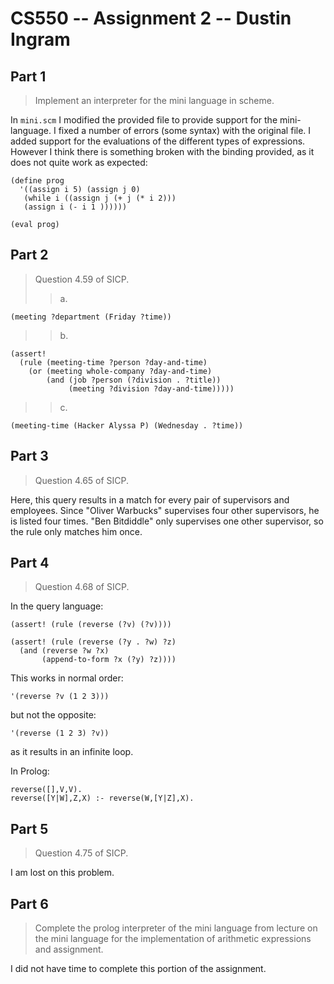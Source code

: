 # CS550 -- Assignment 2 -- Dustin Ingram

## Part 1

> Implement an interpreter for the mini language in scheme. 

In `mini.scm` I modified the provided file to provide support for the
mini-language. I fixed a number of errors (some syntax) with the original file.
I added support for the evaluations of the different types of expressions.
However I think there is something broken with the binding provided, as it does
not quite work as expected:

    (define prog
      '((assign i 5) (assign j 0)
       (while i ((assign j (+ j (* i 2)))
       (assign i (- i 1 ))))))

    (eval prog)

## Part 2

> Question 4.59 of SICP.
>> a.

    (meeting ?department (Friday ?time))  

>> b.

    (assert!
      (rule (meeting-time ?person ?day-and-time)  
        (or (meeting whole-company ?day-and-time)
            (and (job ?person (?division . ?title))  
                 (meeting ?division ?day-and-time)))))

>> c.

    (meeting-time (Hacker Alyssa P) (Wednesday . ?time))

## Part 3

> Question 4.65 of SICP.

Here, this query results in a match for every pair of supervisors and
employees. Since "Oliver Warbucks" supervises four other supervisors, he is
listed four times. "Ben Bitdiddle" only supervises one other supervisor, so the
rule only matches him once.

## Part 4

> Question 4.68 of SICP.

In the query language:

    (assert! (rule (reverse (?v) (?v))))

    (assert! (rule (reverse (?y . ?w) ?z)
      (and (reverse ?w ?x)
           (append-to-form ?x (?y) ?z))))

This works in normal order:

    '(reverse ?v (1 2 3)))

but not the opposite:

    '(reverse (1 2 3) ?v))

as it results in an infinite loop.

In Prolog:

    reverse([],V,V).
    reverse([Y|W],Z,X) :- reverse(W,[Y|Z],X).

## Part 5

> Question 4.75 of SICP.

I am lost on this problem.

## Part 6

> Complete the prolog interpreter of the mini language from lecture on the mini
> language for the implementation of arithmetic expressions and assignment. 

I did not have time to complete this portion of the assignment.

